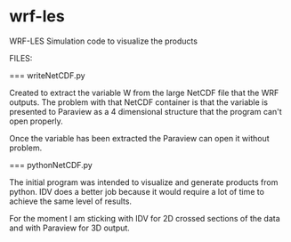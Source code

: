 wrf-les
=======

WRF-LES Simulation code to visualize the products

FILES: 

=== writeNetCDF.py

Created to extract the variable W from the large NetCDF 
file that the WRF outputs. The problem with that NetCDF
container is that the variable is presented to Paraview
as a 4 dimensional structure that the program can't
open properly.

Once the variable has been extracted the Paraview can
open it without problem.


=== pythonNetCDF.py


The initial program was intended to visualize and
generate products from python. IDV does a better
job because it would require a lot of time to 
achieve the same level of results.

For the moment I am sticking with IDV for 2D crossed
sections of the data and with Paraview for 3D output.


